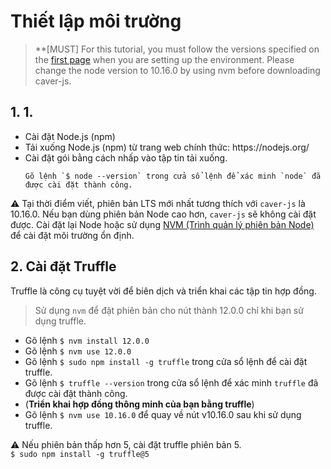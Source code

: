 # Thiết lập môi trường

> \*\*[MUST] For this tutorial, you must follow the versions specified on the [first page](count-dapp.md#testing-environment) when you are setting up the environment. Please change the node version to 10.16.0 by using nvm before downloading caver-js.

## 1. 1.

- Cài đặt Node.js (npm) <a id="1-install-node-js-npm"></a>
- Tải xuống Node.js (npm) từ trang web chính thức: https\://nodejs.org/
- Cài đặt gói bằng cách nhấp vào tập tin tải xuống.
  ```
  Gõ lệnh `$ node --version` trong cửa sổ lệnh để xác minh `node` đã được cài đặt thành công.
  ```

⚠ Tại thời điểm viết, phiên bản LTS mới nhất tương thích với `caver-js` là 10.16.0. Nếu bạn dùng phiên bản Node cao hơn, `caver-js` sẽ không cài đặt được. Cài đặt lại Node hoặc sử dụng [NVM (Trình quản lý phiên bản Node)](https://github.com/nvm-sh/nvm) để cài đặt môi trường ổn định.

## 2. Cài đặt Truffle <a id="2-install-truffle"></a>

Truffle là công cụ tuyệt vời để biên dịch và triển khai các tập tin hợp đồng.

> Sử dụng `nvm` để đặt phiên bản cho nút thành 12.0.0 chỉ khi bạn sử dụng truffle.

- Gõ lệnh `$ nvm install 12.0.0`
- Gõ lệnh `$ nvm use 12.0.0`
- Gõ lệnh `$ sudo npm install -g truffle` trong cửa sổ lệnh để cài đặt truffle.
- Gõ lệnh `$ truffle --version` trong cửa sổ lệnh để xác minh `truffle` đã được cài đặt thành công.
- (**Triển khai hợp đồng thông minh của bạn bằng truffle**)
- Gõ lệnh `$ nvm use 10.16.0` để quay về nút v10.16.0 sau khi sử dụng truffle.

⚠ Nếu phiên bản thấp hơn 5, cài đặt truffle phiên bản 5.\
`$ sudo npm install -g truffle@5`
